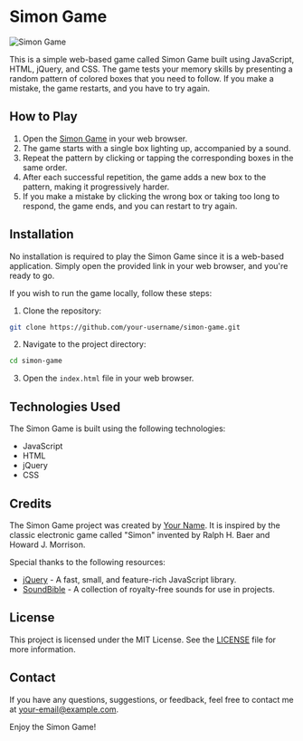 # Simon Game

![Simon Game](screenshot.png)

This is a simple web-based game called Simon Game built using JavaScript, HTML, jQuery, and CSS. The game tests your memory skills by presenting a random pattern of colored boxes that you need to follow. If you make a mistake, the game restarts, and you have to try again.

## How to Play

1. Open the [Simon Game](https://example.com/simon-game) in your web browser.
2. The game starts with a single box lighting up, accompanied by a sound.
3. Repeat the pattern by clicking or tapping the corresponding boxes in the same order.
4. After each successful repetition, the game adds a new box to the pattern, making it progressively harder.
5. If you make a mistake by clicking the wrong box or taking too long to respond, the game ends, and you can restart to try again.

## Installation

No installation is required to play the Simon Game since it is a web-based application. Simply open the provided link in your web browser, and you're ready to go.

If you wish to run the game locally, follow these steps:

1. Clone the repository:

```bash
git clone https://github.com/your-username/simon-game.git
```

2. Navigate to the project directory:

```bash
cd simon-game
```

3. Open the `index.html` file in your web browser.

## Technologies Used

The Simon Game is built using the following technologies:

- JavaScript
- HTML
- jQuery
- CSS

## Credits

The Simon Game project was created by [Your Name](https://github.com/your-username). It is inspired by the classic electronic game called "Simon" invented by Ralph H. Baer and Howard J. Morrison.

Special thanks to the following resources:

- [jQuery](https://jquery.com/) - A fast, small, and feature-rich JavaScript library.
- [SoundBible](https://soundbible.com/) - A collection of royalty-free sounds for use in projects.

## License

This project is licensed under the MIT License. See the [LICENSE](LICENSE) file for more information.

## Contact

If you have any questions, suggestions, or feedback, feel free to contact me at [your-email@example.com](mailto:your-email@example.com).

Enjoy the Simon Game!
